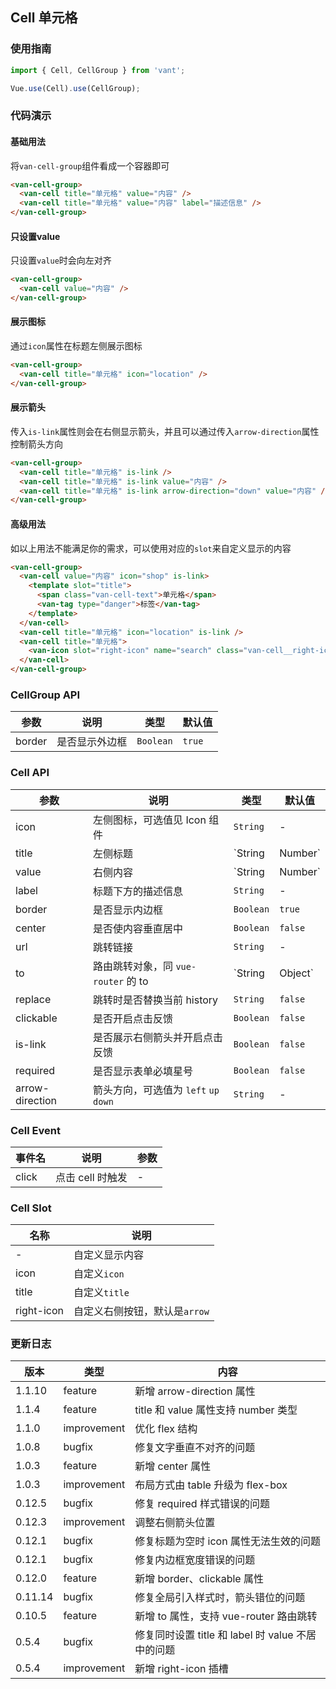 ## Cell 单元格

### 使用指南
``` javascript
import { Cell, CellGroup } from 'vant';

Vue.use(Cell).use(CellGroup);
```

### 代码演示

#### 基础用法

将`van-cell-group`组件看成一个容器即可

```html
<van-cell-group>
  <van-cell title="单元格" value="内容" />
  <van-cell title="单元格" value="内容" label="描述信息" />
</van-cell-group>
```

#### 只设置value
只设置`value`时会向左对齐

```html
<van-cell-group>
  <van-cell value="内容" />
</van-cell-group>
```

#### 展示图标
通过`icon`属性在标题左侧展示图标

```html
<van-cell-group>
  <van-cell title="单元格" icon="location" />
</van-cell-group>
```


#### 展示箭头
传入`is-link`属性则会在右侧显示箭头，并且可以通过传入`arrow-direction`属性控制箭头方向

```html
<van-cell-group>
  <van-cell title="单元格" is-link />
  <van-cell title="单元格" is-link value="内容" />
  <van-cell title="单元格" is-link arrow-direction="down" value="内容" />
</van-cell-group>
```

#### 高级用法
如以上用法不能满足你的需求，可以使用对应的`slot`来自定义显示的内容

```html
<van-cell-group>
  <van-cell value="内容" icon="shop" is-link>
    <template slot="title">
      <span class="van-cell-text">单元格</span>
      <van-tag type="danger">标签</van-tag>
    </template>
  </van-cell>
  <van-cell title="单元格" icon="location" is-link />
  <van-cell title="单元格">
    <van-icon slot="right-icon" name="search" class="van-cell__right-icon" />
  </van-cell>
</van-cell-group>
```

### CellGroup API

| 参数 | 说明 | 类型 | 默认值 |
|-----------|-----------|-----------|-------------|
| border | 是否显示外边框 | `Boolean` | `true` |

### Cell API

| 参数 | 说明 | 类型 | 默认值 |
|-----------|-----------|-----------|-------------|
| icon | 左侧图标，可选值见 Icon 组件 | `String` | - |
| title | 左侧标题 | `String | Number` | - |
| value | 右侧内容 | `String | Number` | - |
| label | 标题下方的描述信息 | `String` | - |
| border | 是否显示内边框 | `Boolean` | `true` |
| center | 是否使内容垂直居中 | `Boolean` | `false` |
| url | 跳转链接 | `String` | - |
| to | 路由跳转对象，同 `vue-router` 的 to | `String | Object` | - |
| replace | 跳转时是否替换当前 history | `String` | `false` |
| clickable | 是否开启点击反馈 | `Boolean` | `false` |
| is-link | 是否展示右侧箭头并开启点击反馈 | `Boolean` | `false` |
| required | 是否显示表单必填星号 | `Boolean` | `false` |
| arrow-direction | 箭头方向，可选值为 `left` `up` `down` | `String` | - |

### Cell Event

| 事件名 | 说明 | 参数 |
|-----------|-----------|-----------|
| click | 点击 cell 时触发 | - |

### Cell Slot

| 名称 | 说明 |
|-----------|-----------|
| - | 自定义显示内容 |
| icon | 自定义`icon` |
| title | 自定义`title` |
| right-icon | 自定义右侧按钮，默认是`arrow` |

### 更新日志

| 版本 | 类型 | 内容 |
|-----------|-----------|-----------|
| 1.1.10 | feature | 新增 arrow-direction 属性
| 1.1.4 | feature | title 和 value 属性支持 number 类型
| 1.1.0 | improvement | 优化 flex 结构
| 1.0.8 | bugfix | 修复文字垂直不对齐的问题
| 1.0.3 | feature | 新增 center 属性
| 1.0.3 | improvement | 布局方式由 table 升级为 flex-box
| 0.12.5 | bugfix | 修复 required 样式错误的问题
| 0.12.3 | improvement | 调整右侧箭头位置
| 0.12.1 | bugfix | 修复标题为空时 icon 属性无法生效的问题
| 0.12.1 | bugfix | 修复内边框宽度错误的问题
| 0.12.0 | feature | 新增 border、clickable 属性
| 0.11.14 | bugfix | 修复全局引入样式时，箭头错位的问题
| 0.10.5 | feature | 新增 to 属性，支持 vue-router 路由跳转
| 0.5.4 | bugfix | 修复同时设置 title 和 label 时 value 不居中的问题
| 0.5.4 | improvement | 新增 right-icon 插槽
